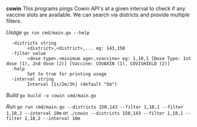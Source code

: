 **cowin**
This programs pings Cowin API's at a given interval to check if any vaccine slots are available. We can search via districts and provide multiple filters.

*Usage*
`go run cmd/main.go --help`
```
  -districts string
        <district>,<district>,... eg: 143,150 
  -filter value
        <dose type>,<minimum age>,<vaccine> eg: 1,18,1 [Dose Type: 1st dose (1), 2nd dose (2)] [Vaccine: COVAXIN (1), COVISHIELD (2)]
  -help
        Set to true for printing usage
  -interval string
        Interval [1s/2m/3h] (default "5m")
```

*Build*
`go build -o cowin cmd/main.go`

*Run*
`go run cmd/main.go --districts 150,143 --filter 1,18,1 --filter 1,18,2 --interval 10m`
or
`./cowin --districts 150,143 --filter 1,18,1 --filter 1,18,2 --interval 10m`

